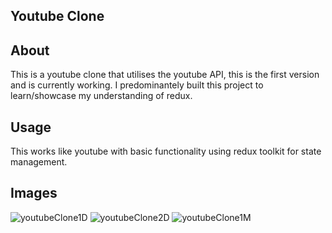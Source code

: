 ## Youtube Clone

## About
This is a youtube clone that utilises the youtube API, this is the first version and is currently working. I predominantely built this project to learn/showcase my understanding of redux.

## Usage
This works like youtube with basic functionality using redux toolkit for state management.

## Images
![youtubeClone1D](https://user-images.githubusercontent.com/81460374/152765965-7781969d-2999-4ee9-8b89-e496bf87ab5b.png)
![youtubeClone2D](https://user-images.githubusercontent.com/81460374/152766055-69ca6f07-9e8f-46b7-aa7e-78d47ef29de1.png)
![youtubeClone1M](https://user-images.githubusercontent.com/81460374/152766101-72779f55-bd2a-4c88-9e78-308576fa12a9.png)
